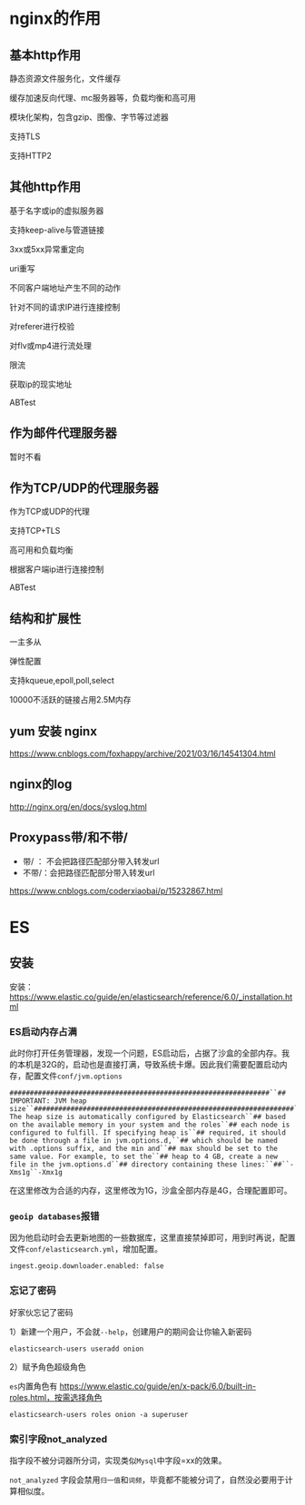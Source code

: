 # nginx的作用

## 基本http作用

静态资源文件服务化，文件缓存

缓存加速反向代理、mc服务器等，负载均衡和高可用

模块化架构，包含gzip、图像、字节等过滤器

支持TLS

支持HTTP2



## 其他http作用

基于名字或ip的虚拟服务器

支持keep-alive与管道链接

3xx或5xx异常重定向

uri重写

不同客户端地址产生不同的动作

针对不同的请求IP进行连接控制

对referer进行校验

对flv或mp4进行流处理

限流

获取ip的现实地址

ABTest

## 作为邮件代理服务器

暂时不看

## 作为TCP/UDP的代理服务器

作为TCP或UDP的代理

支持TCP+TLS

高可用和负载均衡

根据客户端ip进行连接控制

ABTest

## 结构和扩展性

一主多从

弹性配置

支持kqueue,epoll,poll,select

10000不活跃的链接占用2.5M内存

## yum 安装 nginx

https://www.cnblogs.com/foxhappy/archive/2021/03/16/14541304.html

## nginx的log

http://nginx.org/en/docs/syslog.html

## Proxypass带/和不带/

- 带/ ： 不会把路径匹配部分带入转发url
- 不带/：会把路径匹配部分带入转发url

https://www.cnblogs.com/coderxiaobai/p/15232867.html



# ES

## 安装

安装： https://www.elastic.co/guide/en/elasticsearch/reference/6.0/_installation.html

### ES启动内存占满

此时你打开任务管理器，发现一个问题，ES启动后，占据了沙盒的全部内存。我的本机是32G的，启动也是直接打满，导致系统卡爆。因此我们需要配置启动内存，配置文件`conf/jvm.options`

```
################################################################``## IMPORTANT: JVM heap size``################################################################``##``## The heap size is automatically configured by Elasticsearch``## based on the available memory in your system and the roles``## each node is configured to fulfill. If specifying heap is``## required, it should be done through a file in jvm.options.d,``## which should be named with .options suffix, and the min and``## max should be set to the same value. For example, to set the``## heap to 4 GB, create a new file in the jvm.options.d``## directory containing these lines:``##``-Xms1g``-Xmx1g
```

在这里修改为合适的内存，这里修改为1G，沙盒全部内存是4G，合理配置即可。

### `geoip databases`报错

因为他启动时会去更新地图的一些数据库，这里直接禁掉即可，用到时再说，配置文件`conf/elasticsearch.yml`，增加配置。

```
ingest.geoip.downloader.enabled: false
```

 ### 忘记了密码

好家伙忘记了密码

1）新建一个用户，不会就`--help`，创建用户的期间会让你输入新密码

```
elasticsearch-users useradd onion
```



2）赋予角色超级角色

`es`内置角色有 https://www.elastic.co/guide/en/x-pack/6.0/built-in-roles.html，按需选择角色

```
elasticsearch-users roles onion -a superuser
```





### 索引字段not_analyzed

指字段不被分词器所分词，实现类似`Mysql`中字段=xx的效果。

`not_analyzed` 字段会禁用`归一值`和`词频`，毕竟都不能被分词了，自然没必要用于计算相似度。



